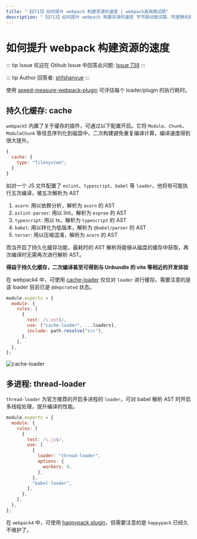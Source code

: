 ```yaml
---
title: "【Q713】如何提升 webpack 构建资源的速度 | webpack高频面试题"
description: "【Q713】如何提升 webpack 构建资源的速度 字节跳动面试题、阿里腾讯面试题、美团小米面试题。"
---
```


# 如何提升 webpack 构建资源的速度

::: tip Issue
欢迎在 Gtihub Issue 中回答此问题: [Issue 738](https://github.com/shfshanyue/Daily-Question/issues/738)
:::

::: tip Author
回答者: [shfshanyue](https://github.com/shfshanyue)
:::

使用 [speed-measure-webpack-plugin](https://github.com/stephencookdev/speed-measure-webpack-plugin) 可评估每个 loader/plugin 的执行耗时。

## 持久化缓存: cache

`webpack5` 内置了关于缓存的插件，可通过以下配置开启。它将 `Module`、`Chunk`、`ModuleChunk` 等信息序列化到磁盘中，二次构建避免重复编译计算，编译速度得到很大提升。

```js
{
  cache: {
    type: "filesystem";
  }
}
```

如对一个 JS 文件配置了 `eslint`、`typescript`、`babel` 等 `loader`，他将有可能执行五次编译，被五次解析为 AST

1. `acorn`: 用以依赖分析，解析为 `acorn` 的 AST
2. `eslint-parser`: 用以 lint，解析为 `espree` 的 AST
3. `typescript`: 用以 ts，解析为 `typescript` 的 AST
4. `babel`: 用以转化为低版本，解析为 `@babel/parser` 的 AST
5. `terser`: 用以压缩混淆，解析为 `acorn` 的 AST

而当开启了持久化缓存功能，最耗时的 AST 解析将能够从磁盘的缓存中获取，再次编译时无需再次进行解析 AST。

**得益于持久化缓存，二次编译甚至可得到与 Unbundle 的 vite 等相近的开发体验**

在 webpack4 中，可使用 [cache-loader](https://github.com/webpack-contrib/cache-loader) 仅仅对 `loader` 进行缓存。需要注意的是该 loader 目前已是 `@depcrated` 状态。

```js
module.exports = {
  module: {
    rules: [
      {
        test: /\.ext$/,
        use: ["cache-loader", ...loaders],
        include: path.resolve("src"),
      },
    ],
  },
};
```

![cache-loader](https://cdn.jsdelivr.net/gh/shfshanyue/assets@master/src/cache-loader.7hlpm1nh2z40.png)

## 多进程: thread-loader

`thread-loader` 为官方推荐的开启多进程的 `loader`，可对 babel 解析 AST 时开启多线程处理，提升编译的性能。

```js
module.exports = {
  module: {
    rules: [
      {
        test: /\.js$/,
        use: [
          {
            loader: "thread-loader",
            options: {
              workers: 8,
            },
          },
          "babel-loader",
        ],
      },
    ],
  },
};
```

在 `webpack4` 中，可使用 [happypack plugin](https://github.com/amireh/happypack)，但需要注意的是 `happypack` 已经久不维护了。
